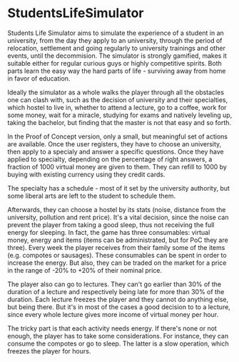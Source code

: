 # StudentsLifeSimulator

Students Life Simulator aims to simulate the experience of a student in an university, from the day they apply to an university, through the period of relocation, settlement and going regularly to university trainings and other events, until the decommision. The simulator is strongly gamified, makes it suitable either for regular curious guys or highly competitive spirits. Both parts learn the easy way the hard parts of life - surviving away from home in favor of education.

Ideally the simulator as a whole walks the player through all the obstacles one can clash with, such as the decision of university and their specialties, which hostel to live in, whether to attend a lecture, go to a coffee, work for some money, wait for a miracle, studying for exams and natively leveling up, taking the bachelor, but finding that the master is not that easy and so forth.

In the Proof of Concept version, only a small, but meaningful set of actions are available. Once the user registers, they have to choose an university, then apply to a specialy and answer a specific questions. Once they have applied to specialty, depending on the percentage of right answers, a fraction of 1000 virtual money are given to them. They can refill to 1000 by buying with existing currency using they credit cards. 

The specialty has a schedule - most of it set by the university authority, but some liberal arts are left to the student to schedule them.

Afterwards, they can choose a hostel by its stats (noise, distance from the university, pollution and rent price). It's a vital decision, since the noise can prevent the player from taking a good sleep, thus not receiving the full energy for sleeping. In fact, the game has three consumables: virtual money, energy and items (items can be administrated, but for PoC they are three). Every week the player receives from their family some of the items (e.g. compotes or sausages). These consumables can be spent in order to increase the energy. But also, they can be traded on the market for a price in the range of -20% to +20% of their nominal price.

The player also can go to lectures. They can't go earlier than 30% of the duration of a lecture and respectively being late for more than 30% of the duration. Each lecture freezes the player and they cannot do anything else, but being there. But it's in most of the cases a good decision to to a lecture, since every whole lecture gives more income of virtual money per hour. 

The tricky part is that each activity needs energy. If there's none or not enough, the player has to take some considerations. For instance, they can consume the compotes or go to sleep. The latter is a slow operation, which freezes the player for hours. 

